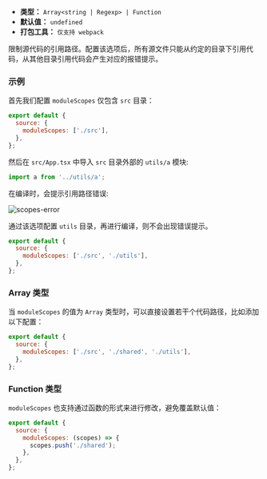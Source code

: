 - **类型：** `Array<string | Regexp> | Function`
- **默认值：** `undefined`
- **打包工具：** `仅支持 webpack`

限制源代码的引用路径。配置该选项后，所有源文件只能从约定的目录下引用代码，从其他目录引用代码会产生对应的报错提示。

### 示例

首先我们配置 `moduleScopes` 仅包含 `src` 目录：

```js
export default {
  source: {
    moduleScopes: ['./src'],
  },
};
```

然后在 `src/App.tsx` 中导入 `src` 目录外部的 `utils/a` 模块:

```js
import a from '../utils/a';
```

在编译时，会提示引用路径错误:

![scopes-error](https://lf3-static.bytednsdoc.com/obj/eden-cn/aphqeh7uhohpquloj/modern-js/docs/module-scopes-error.png)

通过该选项配置 `utils` 目录，再进行编译，则不会出现错误提示。

```js
export default {
  source: {
    moduleScopes: ['./src', './utils'],
  },
};
```

### Array 类型

当 `moduleScopes` 的值为 `Array` 类型时，可以直接设置若干个代码路径，比如添加以下配置：

```js
export default {
  source: {
    moduleScopes: ['./src', './shared', './utils'],
  },
};
```

### Function 类型

`moduleScopes` 也支持通过函数的形式来进行修改，避免覆盖默认值：

```js
export default {
  source: {
    moduleScopes: (scopes) => {
      scopes.push('./shared');
    },
  },
};
```
